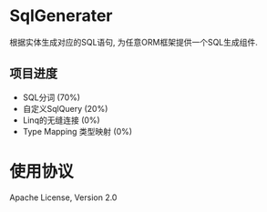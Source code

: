 # SqlGenerater
根据实体生成对应的SQL语句, 为任意ORM框架提供一个SQL生成组件.

项目进度
--------------
- SQL分词 (70%)
- 自定义SqlQuery (20%)
- Linq的无缝连接 (0%)
- Type Mapping 类型映射 (0%)

# 使用协议
Apache License, Version 2.0